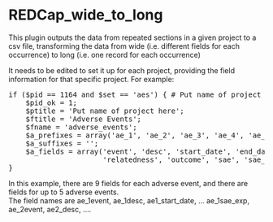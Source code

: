 # REDCap_wide_to_long
This plugin outputs the data from repeated sections in a given project to a csv file, transforming the data from wide (i.e. different fields for each occurrence) to long (i.e. one record for each occurrence)

It needs to be edited to set it up for each project, providing the field information for that specific project.  For example:
<pre>
if ($pid == 1164 and $set == 'aes') { # Put name of project here
    $pid_ok = 1;
    $ptitle = 'Put name of project here';
    $ftitle = 'Adverse Events';
    $fname = 'adverse_events';
    $a_prefixes = array('ae_1', 'ae_2', 'ae_3', 'ae_4', 'ae_5');
    $a_suffixes = '';
    $a_fields = array('event', 'desc', 'start_date', 'end_date', 'grade',
                      'relatedness', 'outcome', 'sae', 'sae_exp');
}
</pre>
In this example, there are 9 fields for each adverse event, and there are fields for up to 5 adverse events.  
The field names are ae_1event, ae_1desc, ae1_start_date, ... ae_1sae_exp, ae_2event, ae2_desc, ....
